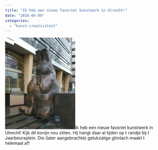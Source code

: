 ```yaml
---
title: "Ik heb een nieuw favoriet kunstwerk in Utrecht!"
date: "2016-04-09"
categories: 
  - "kunst-creativiteit"
---
```


![](images/9a5ee621ab7ce8684599f53b73123e03.5dc7b172027c4629b212d634af1470a0-e1491766359692-230x300.jpg)Ik heb een nieuw favoriet kunstwerk in Utrecht! Kijk dit konijn nou zitten. Hij hangt daar al tijden op t randje bij t Jaarbeursplein. Die (later aangebrachte) gelukzalige glimlach maakt t helemaal af!
